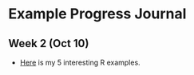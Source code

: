 # Example Progress Journal

## Week 2 (Oct 10)

+ [Here](files/BDA503Assignment1.html) is my 5 interesting R examples. 
